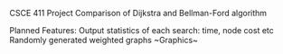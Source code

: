 CSCE 411 Project
Comparison of Dijkstra and Bellman-Ford algorithm


Planned Features:
	Output statistics of each search: time, node cost etc
	Randomly generated weighted graphs
	~Graphics~
	